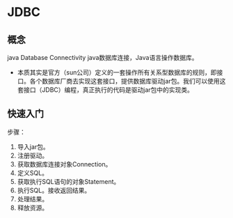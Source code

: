 # JDBC

## 概念
java Database Connectivity java数据库连接，Java语言操作数据库。
- 本质其实是官方（sun公司）定义的一套操作所有关系型数据库的规则，即接口。各个数据库厂商去实现这套接口，提供数据库驱动jar包。我们可以使用这套接口（JDBC）编程，真正执行的代码是驱动jar包中的实现类。

## 快速入门

步骤：
1. 导入jar包。
2. 注册驱动。
3. 获取数据库连接对象Connection。
4. 定义SQL。
5. 获取执行SQL语句的对象Statement。
6. 执行SQL。接收返回结果。
7. 处理结果。
8. 释放资源。